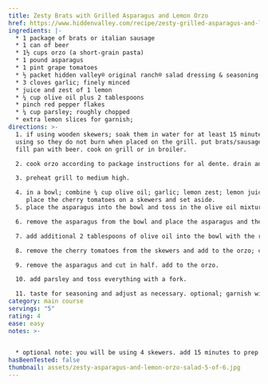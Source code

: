 ```yaml
---
title: Zesty Brats with Grilled Asparagus and Lemon Orzo
href: https://www.hiddenvalley.com/recipe/zesty-grilled-asparagus-and-lemon-orzo/
ingredients: |-
  * 1 package of brats or italian sausage 
  * 1 can of beer
  * 1½ cups orzo (a short-grain pasta)
  * 1 pound asparagus
  * 1 pint grape tomatoes
  * ½ packet hidden valley® original ranch® salad dressing & seasoning mix
  * 3 cloves garlic; finely minced
  * juice and zest of 1 lemon
  * ¼ cup olive oil plus 2 tablespoons
  * pinch red pepper flakes
  * ¼ cup parsley; roughly chopped
  * extra lemon slices for garnish;
directions: >-
  1. if using wooden skewers; soak them in water for at least 15 minutes before
  using so they do not burn when placed on the grill. put brats/sausage in pan.
  fill pan with beer. cook on grill or in broiler. 

  2. cook orzo according to package instructions for al dente. drain and rinse with cold water. set aside. 

  3. preheat grill to medium high. 

  4. in a bowl; combine ¼ cup olive oil; garlic; lemon zest; lemon juice; and half of a packet of hidden valley® original ranch® salad dressing & seasoning mix. 
     place the cherry tomatoes on a skewers and set aside. 
  5. place the asparagus into the bowl and toss in the olive oil mixture. 

  6. remove the asparagus from the bowl and place the asparagus and the cherry tomato skewers on the grill. grill for 4 minutes per side; careful to turn the asparagus so they do not fall between grill grates. reserve remaining olive oil mixture in the bowl. 

  7. add additional 2 tablespoons of olive oil into the bowl with the remaining marinade mixture. add the cooked orzo into the bowl. 

  8. remove the cherry tomatoes from the skewers and add to the orzo; careful not to “pop” the tomatoes. 

  9. remove the asparagus and cut in half. add to the orzo. 

  10. add parsley and toss everything with a fork. 

  11. taste for seasoning and adjust as necessary. optional; garnish with lemon slices.
category: main course
servings: "5"
rating: 4
ease: easy
notes: >-
  

  * optional note: you will be using 4 skewers. add 15 minutes to prep time if using wood skewers
hasBeenTested: false
thumbnail: assets/zesty-asparagus-and-lemon-orzo-salad-5-of-6.jpg
---
```

